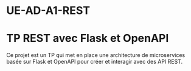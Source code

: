 # UE-AD-A1-REST

# TP REST avec Flask et OpenAPI

Ce projet est un TP qui met en place une architecture de microservices basée sur Flask et OpenAPI pour créer et interagir avec des API REST.



